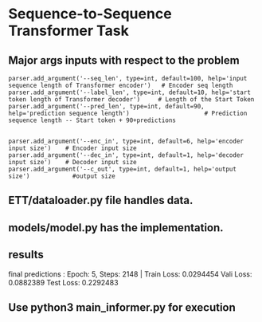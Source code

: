 # Sequence-to-Sequence Transformer Task


## Major args inputs with respect to the problem

    parser.add_argument('--seq_len', type=int, default=100, help='input sequence length of Transformer encoder')   # Encoder seq length 
    parser.add_argument('--label_len', type=int, default=10, help='start token length of Transformer decoder')     # Length of the Start Token 
    parser.add_argument('--pred_len', type=int, default=90, help='prediction sequence length')                     # Prediction sequence length -- Start token + 90+predictions


    parser.add_argument('--enc_in', type=int, default=6, help='encoder input size')    # Encoder input size
    parser.add_argument('--dec_in', type=int, default=1, help='decoder input size')    # Decoder input size
    parser.add_argument('--c_out', type=int, default=1, help='output size')            #output size 


## ETT/dataloader.py file handles data.
## models/model.py has the implementation.
## results

final predictions : 
Epoch: 5, Steps: 2148 | Train Loss: 0.0294454 Vali Loss: 0.0882389 Test Loss: 0.2292483

## Use python3 main_informer.py for execution